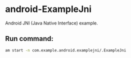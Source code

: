 # android-ExampleJni

Android JNI (Java Native Interface) example.

## Run command:
```bash
am start -n com.example.android.examplejni/.ExampleJni
```

